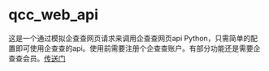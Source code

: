 # qcc_web_api
这是一个通过模拟企查查网页请求来调用企查查网页api Python，只需简单的配置即可使用企查查的api。使用前需要注册个企查查账户。有部分功能还是需要企查查会员。[传送门](https://www.qcc.com/)
